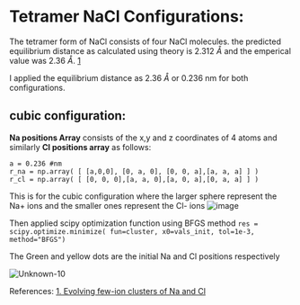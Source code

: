 # Tetramer NaCl Configurations:
The tetramer form of NaCl consists of four NaCl molecules.
the predicted equilibrium distance as calculated using theory is 2.312 $\mathring{A}$ and the emperical value was 2.36 $\mathring{A}$. [1](https://www.researchgate.net/publication/201976884_Evolving_few-ion_clusters_of_Na_and_Cl) 

I applied the equilibrium distance as 2.36 $\mathring{A}$ or 0.236 nm for both configurations.
## cubic configuration:
**Na positions Array** consists of the x,y and z coordinates of 4 atoms and similarly **Cl positions array** as follows:

```
a = 0.236 #nm
r_na = np.array( [ [a,0,0], [0, a, 0], [0, 0, a],[a, a, a] ] )
r_cl = np.array( [ [0, 0, 0],[a, a, 0],[a, 0, a],[0, a, a] ] )

```

This is for the cubic configuration where the larger sphere represent the Na+ ions and the smaller ones represent the Cl- ions
![image](https://github.com/yasmensarhan27/23-Homework7G2/assets/38404107/67ccd44a-8789-4769-8196-491b0834e70e)


Then applied scipy optimization function using BFGS method ``` res = scipy.optimize.minimize( fun=cluster, x0=vals_init, tol=1e-3, method="BFGS")  ```




The Green and yellow dots are the initial Na and Cl positions respectively 


![Unknown-10](https://github.com/yasmensarhan27/23-Homework7G2/assets/38404107/08f1dce8-a122-43d1-ad09-3ee230a07cf3)











References:
[1. Evolving few-ion clusters of Na and Cl](https://www.researchgate.net/publication/201976884_Evolving_few-ion_clusters_of_Na_and_Cl)

